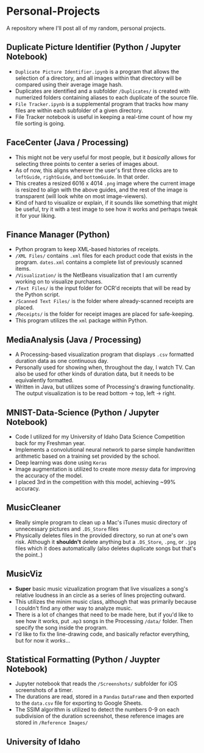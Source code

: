 # Personal-Projects
A repository where I'll post all of my random, personal projects.

## Duplicate Picture Identifier (Python / Jupyter Notebook)
 *  `Duplicate Picture Identifier.ipynb` is a program that allows the selection of a directory, and all images within that directory will be compared using their average image hash.
 * Duplicates are identified and a subfolder `/Duplicates/` is created with numerized folders containing aliases to each duplicate of the source file.
 * `File Tracker.ipynb` is a supplemental program that tracks how many files are within each subfolder of a given directory.
 * File Tracker notebook is useful in keeping a real-time count of how my file sorting is going.
 
 ## FaceCenter (Java / Processing)
  * This might not be very useful for most people, but it _basically_ allows for selecting three points to center a series of images about.
  * As of now, this aligns wherever the user's first three clicks are to `leftGuide`, `rightGuide`, and `bottomGuide`. In that order.
  * This creates a resized 6016 x 4014 `.png` image where the current image is resized to align with the above guides, and the rest of the image is transparent (will look white on most image-viewers).
  * Kind of hard to visualize or explain, if it sounds like something that might be useful, try it with a test image to see how it works and perhaps tweak it for your liking.
	
## Finance Manager (Python)
 * Python program to keep XML-based histories of receipts.
 * `/XML Files/` contains `.xml` files for each product code that exists in the program. `dates.xml` contains a complete list of previously scanned items.
 * `/Visualization/` is the NetBeans visualization that I am currently working on to visualize purchases.
 * `/Text Files/` is the input folder for OCR'd receipts that will be read by the Python script.
 * `/Scanned Text Files/` is the folder where already-scanned receipts are placed.
 * `/Receipts/` is the folder for receipt images are placed for safe-keeping.
 * This program utilizes the `xml` package within Python. 
 
## MediaAnalysis (Java / Processing)
  * A Processing-based visualization program that displays `.csv` formatted duration data as one continuous day.
  * Personally used for showing when, throughout the day, I watch TV. Can also be used for other kinds of duration data, but it needs to be equivalently formatted.
  * Written in Java, but utilizes some of Processing's drawing functionality. The output visualization is to be read bottom -> top, left -> right. 
	
## MNIST-Data-Science (Python / Jupyter Notebook)
 * Code I utilized for my University of Idaho Data Science Competition back for my Freshman year. 
 * Implements a convolutional neural network to parse simple handwritten arithmetic based on a training set provided by the school.
 * Deep learning was done using `Keras`
 * Image augmentation is utilized to create more _messy_ data for improving the accuracy of the model.
 * I placed 3rd in the competition with this model, achieving ~99% accuracy.
	
## MusicCleaner  
  * Really simple program to clean up a Mac's iTunes music directory of unnecessary pictures and `.DS_Store` files
  * Physically deletes files in the provided directory, so run at one's own risk. Although it __shouldn't__ delete anything but a `.DS_Store`, `.png`, or `.jpg` files which it does automatically (also deletes duplicate songs but that's the point..)

## MusicViz
  * __Super__ basic music vizualization program that live visualizes a song's relative loudness in an circle as a series of lines projecting outward.
  * This utilizes the minim music class, although that was primarily because I couldn't find any other way to analyze music.
  * There is a lot of changes that need to be made here, but if you'd like to see how it works, put `.mp3` songs in the Processing `/data/` folder. Then specify the song inside the program.
  * I'd like to fix the line-drawing code, and basically refactor everything, but for now it _works_...
	
## Statistical Formatting (Python / Juypter Notebook)
 * Jupyter notebook that reads the `/Screenshots/` subfolder for iOS screenshots of a timer.
 * The durations are read, stored in a `Pandas` `DataFrame` and then exported to the `data.csv` file for exporting to Google Sheets.
 * The SSIM algorithm is utilized to detect the numbers 0-9 on each subdivision of the duration screenshot, these reference images are stored in `/Reference Images/`
 
 ## University of Idaho
